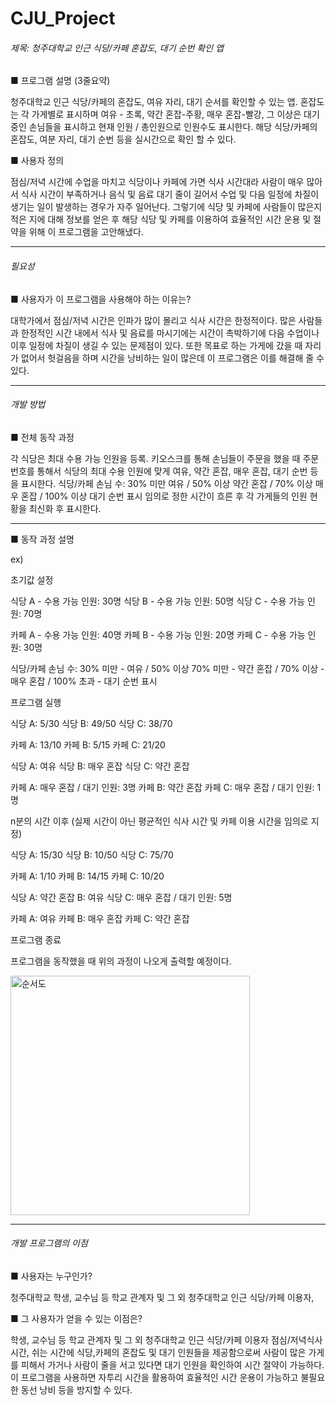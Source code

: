 # CJU_Project

###### 제목: 청주대학교 인근 식당/카페 혼잡도, 대기 순번 확인 앱
	
■ 프로그램 설명 (3줄요약)
 
청주대학교 인근 식당/카페의 혼잡도, 여유 자리, 대기 순서를 확인할 수 있는 앱. 혼잡도는 각 가게별로 표시하며 여유 - 초록, 약간 혼잡-주황, 매우 혼잡-빨강, 그 이상은 대기 중인 손님들을 표시하고 현재 인원 / 총인원으로 인원수도 표시한다. 해당 식당/카페의 혼잡도, 여분 자리, 대기 순번 등을 실시간으로 확인 할 수 있다.

 ■ 사용자 정의
 
점심/저녁 시간에 수업을 마치고 식당이나 카페에 가면 식사 시간대라 사람이 매우 많아서 식사 시간이 부족하거나 음식 및 음료 대기 줄이 길어서 수업 및 다음 일정에 차질이 생기는 일이 발생하는 경우가 자주 일어난다. 그렇기에 식당 및 카페에 사람들이 많은지 적은 지에 대해 정보를 얻은 후 해당 식당 및 카페를 이용하여 효율적인 시간 운용 및 절약을 위해 이 프로그램을 고안해냈다.

----------------------------------------------------------------------
###### 필요성

 ■ 사용자가 이 프로그램을 사용해야 하는 이유는?
 
대학가에서 점심/저녁 시간은 인파가 많이 몰리고 식사 시간은 한정적이다. 많은 사람들과 한정적인 시간 내에서 식사 및 음료를 마시기에는 시간이 촉박하기에 다음 수업이나 이후 일정에 차질이 생길 수 있는 문제점이 있다. 또한 목표로 하는 가게에 갔을 때 자리가 없어서 헛걸음을 하며 시간을 낭비하는 일이 많은데 이 프로그램은 이를 해결해 줄 수 있다.

----------------------------------------------------------------------
###### 개발 방법

 ■ 전체 동작 과정
 
각 식당은 최대 수용 가능 인원을 등록. 키오스크를 통해 손님들이 주문을 했을 때 주문 번호를 통해서 식당의 최대 수용 인원에 맞게 여유, 약간 혼잡, 매우 혼잡, 대기 순번 등을 표시한다.
식당/카페 손님 수: 30% 미만 여유 / 50% 이상 약간 혼잡 / 70% 이상 매우 혼잡 / 100% 이상 대기 순번 표시 임의로 정한 시간이 흐른 후 각 가게들의 인원 현황을 최신화 후 표시한다.

----------------------------------------------------------------------
■ 동작 과정 설명

ex) 

초기값 설정

식당 A - 수용 가능 인원: 30명 식당 B - 수용 가능 인원: 50명 식당 C - 수용 가능 인원: 70명

카페 A - 수용 가능 인원: 40명 카페 B - 수용 가능 인원: 20명 카페 C - 수용 가능 인원: 30명

식당/카페 손님 수: 30% 미만 - 여유 / 50% 이상 70% 미만 - 약간 혼잡 / 70% 이상 - 매우 혼잡 / 100% 초과 - 대기 순번 표시

프로그램 실행

식당 A: 5/30 식당 B: 49/50 식당 C:  38/70

카페 A: 13/10 카페 B: 5/15 카페 C: 21/20

식당 A: 여유 식당 B: 매우 혼잡 식당 C:  약간 혼잡

카페 A: 매우 혼잡 / 대기 인원: 3명 카페 B: 약간 혼잡 카페 C: 매우 혼잡 / 대기 인원: 1명

n분의 시간 이후 
(실제 시간이 아닌 평균적인 식사 시간 및 카페 이용 시간을 임의로 지정)


식당 A: 15/30 식당 B: 10/50 식당 C:  75/70

카페 A: 1/10 카페 B: 14/15 카페 C: 10/20

식당 A: 약간 혼잡 B: 여유 식당 C:  매우 혼잡 / 대기 인원: 5명

카페 A: 여유 카페 B: 매우 혼잡 카페 C: 약간 혼잡

프로그램 종료

프로그램을 동작했을 때 위의 과정이 나오게 출력할 예정이다.

<img width="383" alt="순서도" src="https://github.com/user-attachments/assets/b61a9f79-2836-4830-8c2e-291383e3cef4" />

 
--------------------------------------------------------------------------
###### 개발 프로그램의 이점
	
 ■ 사용자는 누구인가?
 
청주대학교 학생, 교수님 등 학교 관계자 및 그 외 청주대학교 인근 식당/카페 이용자, 


 ■ 그 사용자가 얻을 수 있는 이점은?
 
학생, 교수님 등 학교 관계자 및 그 외 청주대학교 인근 식당/카페 이용자
점심/저녁식사 시간, 쉬는 시간에 식당,카페의 혼잡도 및 대기 인원들을 제공함으로써 사람이 많은 가게를 피해서 가거나 사람이 줄을 서고 있다면 대기 인원을 확인하여 시간 절약이 가능하다. 이 프로그램을 사용하면 자투리 시간을 활용하여 효율적인 시간 운용이 가능하고 불필요한 동선 낭비 등을 방지할 수 있다.
		
